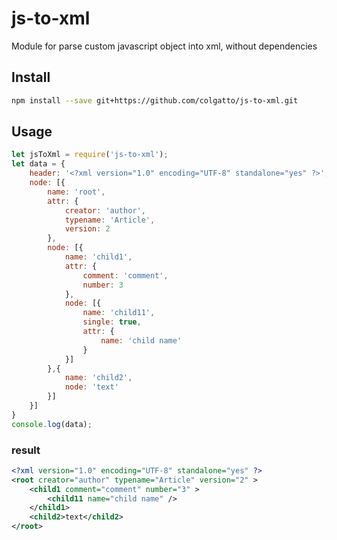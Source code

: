 # js-to-xml
Module for parse custom javascript object into xml, without dependencies

## Install
```sh
npm install --save git+https://github.com/colgatto/js-to-xml.git
```
## Usage
```javascript
let jsToXml = require('js-to-xml');
let data = {
	header: '<?xml version="1.0" encoding="UTF-8" standalone="yes" ?>',
	node: [{
		name: 'root',
		attr: {
			creator: 'author',
			typename: 'Article',
			version: 2
		},
		node: [{
			name: 'child1',
			attr: {
				comment: 'comment',
				number: 3
			},
			node: [{
				name: 'child11',
				single: true,
				attr: {
					name: 'child name'
				}
			}]
		},{
			name: 'child2',
			node: 'text'
		}]
	}]
}
console.log(data);
```
### result
```xml
<?xml version="1.0" encoding="UTF-8" standalone="yes" ?>
<root creator="author" typename="Article" version="2" >
	<child1 comment="comment" number="3" >
		<child11 name="child name" />
	</child1>
	<child2>text</child2>
</root>
```